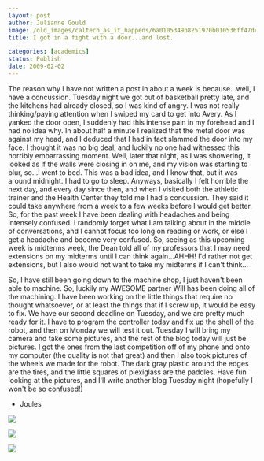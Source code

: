 ```yaml
---
layout: post
author: Julianne Gould
image: /old_images/caltech_as_it_happens/6a0105349b8251970b010536ff47dc970b.jpg
title: I got in a fight with a door...and lost.

categories: [academics]
status: Publish
date: 2009-02-02
---
```


The reason why I have not written a post in about a week is because...well, I have a concussion. Tuesday night we got out of basketball pretty late, and the kitchens had already closed, so I was kind of angry. I was not really thinking/paying attention when I swiped my card to get into Avery. As I yanked the door open, I suddenly had this intense pain in my forehead and I had no idea why. In about half a minute I realized that the metal door was against my head, and I deduced that I had in fact slammed the door into my face. I thought it was no big deal, and luckily no one had witnessed this horribly embarrassing moment. Well, later that night, as I was showering, it looked as if the walls were closing in on me, and my vision was starting to blur, so...I went to bed. This was a bad idea, and I know that, but it was around midnight. I had to go to sleep. Anyways, basically I felt horrible the next day, and every day since then, and when I visited both the athletic trainer and the Health Center they told me I had a concussion. They said it could take anywhere from a week to a few weeks before I would get better. So, for the past week I have been dealing with headaches and being intensely confused. I randomly forget what I am talking about in the middle of conversations, and I cannot focus too long on reading or work, or else I get a headache and become very confused. So, seeing as this upcoming week is midterms week, the Dean told all of my professors that I may need extensions on my midterms until I can think again...AHHH! I'd rather not get extensions, but I also would not want to take my midterms if I can't think...

So, I have still been going down to the machine shop, I just haven't been able to machine. So, luckily my AWESOME partner Will has been doing all of the machining. I have been working on the little things that require no thought whatsoever, or at least the things that if I screw up, it would be easy to fix. We have our second deadline on Tuesday, and we are pretty much ready for it. I have to program the controller today and fix up the shell of the robot, and then on Monday we will test it out. Tuesday I will bring my camera and take some pictures, and the rest of the blog today will just be pictures. I got the ones from the last competition off of my phone and onto my computer (the quality is not that great) and then I also took pictures of the wheels we made for the robot. The dark gray plastic around the edges are the tires, and the little squares of plexiglass are the paddles. Have fun looking at the pictures, and I'll write another blog Tuesday night (hopefully I won't be so confused!)

- Joules


![](/old_images/caltech_as_it_happens/6a0105349b8251970b010536ff47a8970b.jpg)

![](/old_images/caltech_as_it_happens/6a0105349b8251970b010536ff4721970b.png)

![](/old_images/caltech_as_it_happens/6a0105349b8251970b010536ff46b6970b.png)
